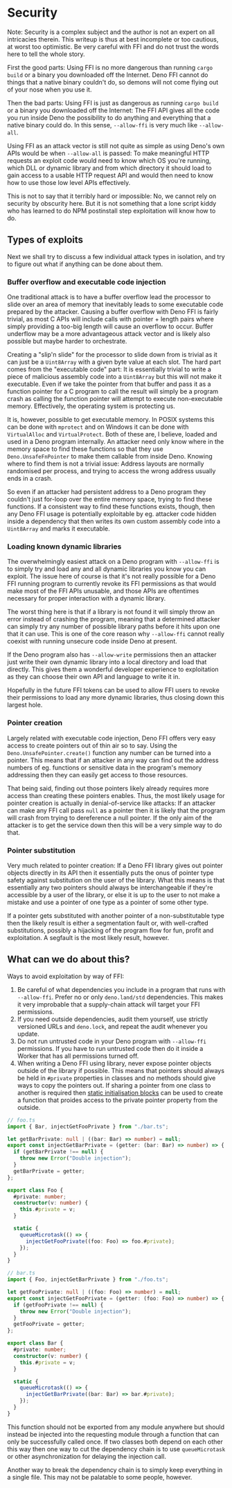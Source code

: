# Security

Note: Security is a complex subject and the author is not an expert on all
intricacies therein. This writeup is thus at best incomplete or too cautious, at
worst too optimistic. Be very careful with FFI and do not trust the words here
to tell the whole story.

First the good parts: Using FFI is no more dangerous than running `cargo build`
or a binary you downloaded off the Internet. Deno FFI cannot do things that a
native binary couldn't do, so demons will not come flying out of your nose when
you use it.

Then the bad parts: Using FFI is just as dangerous as running `cargo build` or a
binary you downloaded off the Internet: The FFI API gives all the code you run
inside Deno the possibility to do anything and everything that a native binary
could do. In this sense, `--allow-ffi` is very much like `--allow-all`.

Using FFI as an attack vector is still not quite as simple as using Deno's own
APIs would be when `--allow-all` is passed: To make meaningful HTTP requests an
exploit code would need to know which OS you're running, which DLL or dynamic
library and from which directory it should load to gain access to a usable HTTP
request API and would then need to know how to use those low level APIs
effectively.

This is not to say that it terribly hard or impossible: No, we cannot rely on
security by obscurity here. But it is not something that a lone script kiddy who
has learned to do NPM postinstall step exploitation will know how to do.

## Types of exploits

Next we shall try to discuss a few individual attack types in isolation, and try
to figure out what if anything can be done about them.

### Buffer overflow and executable code injection

One traditional attack is to have a buffer overflow lead the processor to slide
over an area of memory that inevitably leads to some executable code prepared by
the attacker. Causing a buffer overflow with Deno FFI is fairly trivial, as most
C APIs will include calls with pointer + length pairs where simply providing a
too-big length will cause an overflow to occur. Buffer underflow may be a more
advantageous attack vector and is likely also possible but maybe harder to
orchestrate.

Creating a "slip'n slide" for the processor to slide down from is trivial as it
can just be a `Uint8Array` with a given byte value at each slot. The hard part
comes from the "executable code" part: It is essentially trivial to write a
piece of malicious assembly code into a `Uint8Array` but this will not make it
executable. Even if we take the pointer from that buffer and pass it as a
function pointer for a C program to call the result will simply be a program
crash as calling the function pointer will attempt to execute non-executable
memory. Effectively, the operating system is protecting us.

It is, however, possible to get executable memory. In POSIX systems this can be
done with `mprotect` and on Windows it can be done with `VirtualAlloc` and
`VirtualProtect`. Both of these are, I believe, loaded and used in a Deno
program internally. An attacker need only know where in the memory space to find
these functions so that they use `Deno.UnsafeFnPointer` to make them callable
from inside Deno. Knowing where to find them is not a trivial issue: Address
layouts are normally randomised per process, and trying to access the wrong
address usually ends in a crash.

So even if an attacker had persistent address to a Deno program they couldn't
just for-loop over the entire memory space, trying to find these functions. If a
consistent way to find these functions exists, though, then any Deno FFI usage
is potentially exploitable by eg. attacker code hidden inside a dependency that
then writes its own custom assembly code into a `Uint8Array` and marks it
executable.

### Loading known dynamic libraries

The overwhelmingly easiest attack on a Deno program with `--allow-ffi` is to
simply try and load any and all dynamic libraries you know you can exploit. The
issue here of course is that it's not really possible for a Deno FFI running
program to currently revoke its FFI permissions as that would make most of the
FFI APIs unusable, and those APIs are oftentimes necessary for proper
interaction with a dynamic library.

The worst thing here is that if a library is not found it will simply throw an
error instead of crashing the program, meaning that a determined attacker can
simply try any number of possible library paths before it hits upon one that it
can use. This is one of the core reason why `--allow-ffi` cannot really coexist
with running unsecure code inside Deno at present.

If the Deno program also has `--allow-write` permissions then an attacker just
write their own dynamic library into a local directory and load that directly.
This gives them a wonderful developer experience to exploitation as they can
choose their own API and language to write it in.

Hopefully in the future FFI tokens can be used to allow FFI users to revoke
their permissions to load any more dynamic libraries, thus closing down this
largest hole.

### Pointer creation

Largely related with executable code injection, Deno FFI offers very easy access
to create pointers out of thin air so to say. Using the
`Deno.UnsafePointer.create()` function any number can be turned into a pointer.
This means that if an attacker in any way can find out the address numbers of
eg. functions or sensitive data in the program's memory addressing then they can
easily get access to those resources.

That being said, finding out those pointers likely already requires more access
than creating these pointers enables. Thus, the most likely usage for pointer
creation is actually in denial-of-service like attacks: If an attacker can make
any FFI call pass `null` as a pointer then it is likely that the program will
crash from trying to dereference a null pointer. If the only aim of the attacker
is to get the service down then this will be a very simple way to do that.

### Pointer substitution

Very much related to pointer creation: If a Deno FFI library gives out pointer
objects directly in its API then it essentially puts the onus of pointer type
safety against substitution on the user of the library. What this means is that
essentially any two pointers should always be interchangeable if they're
accessible by a user of the library, or else it is up to the user to not make a
mistake and use a pointer of one type as a pointer of some other type.

If a pointer gets substituted with another pointer of a non-substitutable type
then the likely result is either a segmentation fault or, with well-crafted
substitutions, possibly a hijacking of the program flow for fun, profit and
exploitation. A segfault is the most likely result, however.

## What can we do about this?

Ways to avoid exploitation by way of FFI:

1. Be careful of what dependencies you include in a program that runs with
   `--allow-ffi`. Prefer no or only `deno.land/std` dependencies. This makes it
   very improbable that a supply-chain attack will target your FFI permissions.
2. If you need outside dependencies, audit them yourself, use strictly versioned
   URLs and `deno.lock`, and repeat the audit whenever you update.
3. Do not run untrusted code in your Deno program with `--allow-ffi`
   permissions. If you have to run untrusted code then do it inside a Worker
   that has all permissions turned off.
4. When writing a Deno FFI using library, never expose pointer objects outside
   of the library if possible. This means that pointers should always be held in
   `#private` properties in classes and no methods should give ways to copy the
   pointers out. If sharing a pointer from one class to another is required then
   [static initialisation blocks](https://developer.mozilla.org/en-US/docs/Web/JavaScript/Reference/Classes/Static_initialization_blocks#access_to_private_properties)
   can be used to create a function that proides access to the private pointer
   property from the outside.

```ts
// foo.ts
import { Bar, injectGetFooPrivate } from "./bar.ts";

let getBarPrivate: null | ((bar: Bar) => number) = null;
export const injectGetBarPrivate = (getter: (bar: Bar) => number) => {
  if (getBarPrivate !== null) {
    throw new Error("Double injection");
  }
  getBarPrivate = getter;
};

export class Foo {
  #private: number;
  constructor(v: number) {
    this.#private = v;
  }

  static {
    queueMicrotask(() => {
      injectGetFooPrivate((foo: Foo) => foo.#private);
    });
  }
}

// bar.ts
import { Foo, injectGetBarPrivate } from "./foo.ts";

let getFooPrivate: null | ((foo: Foo) => number) = null;
export const injectGetFooPrivate = (getter: (foo: Foo) => number) => {
  if (getFooPrivate !== null) {
    throw new Error("Double injection");
  }
  getFooPrivate = getter;
};

export class Bar {
  #private: number;
  constructor(v: number) {
    this.#private = v;
  }

  static {
    queueMicrotask(() => {
      injectGetBarPrivate((bar: Bar) => bar.#private);
    });
  }
}
```

This function should not be exported from any module anywhere but should instead
be injected into the requesting module through a function that can only be
successfully called once. If two classes both depend on each other this way then
one way to cut the dependency chain is to use `queueMicrotask` or other
asynchronization for delaying the injection call.

Another way to break the dependency chain is to simply keep everything in a
single file. This may not be palatable to some people, however.
